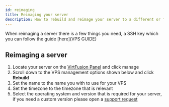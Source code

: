 ```yaml
---
id: reimaging
title: Reimaging your server
description: How to rebuild and reimage your server to a different or fresh os version.
---
```

When reimaging a server there is a few things you need, a SSH key which you can follow the guide [here](VPS GUIDE)

## Reimaging a server
1. Locate your server on the [VirtFusion Panel](https://vps.hrznhosting.com/) and click manage
2. Scroll down to the VPS management options shown below and click **Rebuild**
3. Set the name to the name you with to use for your VPS
4. Set the timezone to the timezone that is relevant
5. Select the operating system and version that is required for your server, if you need a custom version please open a [support request](/general/getting-support)

